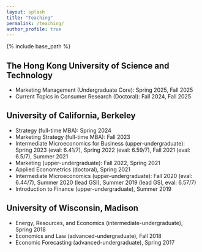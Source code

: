 ```yaml
---
layout: splash
title: "Teaching"
permalink: /teaching/
author_profile: true
---
```


{% include base_path %}

The Hong Kong University of Science and Technology
-----
* Marketing Management (Undergraduate Core): Spring 2025, Fall 2025
* Current Topics in Consumer Research (Doctoral): Fall 2024, Fall 2025

University of California, Berkeley
-----
* Strategy (full-time MBA): Spring 2024
* Marketing Strategy (full-time MBA): Fall 2023
* Intermediate Microeconomics for Business (upper-undergraduate): Spring 2023 (eval: 6.41/7), Spring 2022 (eval: 6.59/7), Fall 2021 (eval: 6.5/7), Summer 2021
* Marketing (upper-undergraduate): Fall 2022, Spring 2021
* Applied Econometrics (doctoral), Spring 2021
* Intermediate Microeconomics (upper-undergraduate): Fall 2020 (eval: 6.44/7), Summer 2020 (lead GSI), Summer 2019 (lead GSI, eval: 6.57/7)
* Introduction to Finance (upper-undergraduate), Summer 2019

<!-- [^1]: Course evaluation can be unavailable/unconducted for some courses in some semesters -->

University of Wisconsin, Madison
-----
* Energy, Resources, and Economics (intermediate-undergraduate), Spring 2018
* Economics and Law (advanced-undergraduate), Fall 2018
* Economic Forecasting (advanced-undergraduate), Spring 2017